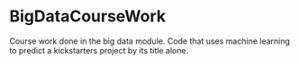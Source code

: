 # BigDataCourseWork
Course work done in the big data module.
Code that uses machine learning to predict a kickstarters project by its title alone.
